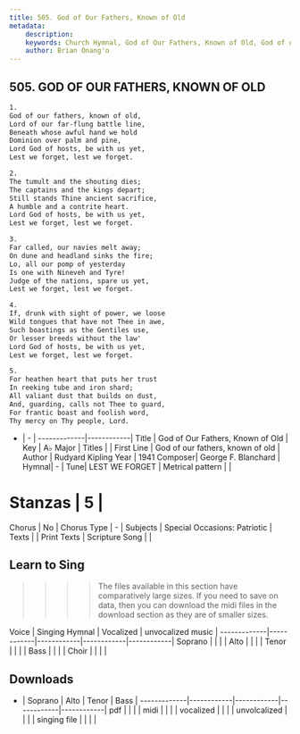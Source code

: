 ```yaml
---
title: 505. God of Our Fathers, Known of Old
metadata:
    description: 
    keywords: Church Hymnal, God of Our Fathers, Known of Old, God of our fathers, known of old, 
    author: Brian Onang'o
---
```



## 505. GOD OF OUR FATHERS, KNOWN OF OLD

```txt
1.
God of our fathers, known of old, 
Lord of our far-flung battle line, 
Beneath whose awful hand we hold 
Dominion over palm and pine, 
Lord God of hosts, be with us yet, 
Lest we forget, lest we forget. 

2.
The tumult and the shouting dies; 
The captains and the kings depart; 
Still stands Thine ancient sacrifice, 
A humble and a contrite heart. 
Lord God of hosts, be with us yet, 
Lest we forget, lest we forget. 

3.
Far called, our navies melt away; 
On dune and headland sinks the fire; 
Lo, all our pomp of yesterday 
Is one with Nineveh and Tyre! 
Judge of the nations, spare us yet, 
Lest we forget, lest we forget. 

4.
If, drunk with sight of power, we loose 
Wild tongues that have not Thee in awe, 
Such boastings as the Gentiles use, 
Or lesser breeds without the law' 
Lord God of hosts, be with us yet, 
Lest we forget, lest we forget. 

5.
For heathen heart that puts her trust 
In reeking tube and iron shard; 
All valiant dust that builds on dust, 
And, guarding, calls not Thee to guard, 
For frantic boast and foolish word, 
Thy mercy on Thy people, Lord.
```

- |   -  |
-------------|------------|
Title | God of Our Fathers, Known of Old |
Key | A♭ Major |
Titles |  |
First Line | God of our fathers, known of old |
Author | Rudyard Kipling
Year | 1941
Composer| George F. Blanchard |
Hymnal|  - |
Tune| LEST WE FORGET |
Metrical pattern | |
# Stanzas | 5 |
Chorus | No |
Chorus Type | - |
Subjects | Special Occasions: Patriotic |
Texts |  |
Print Texts | 
Scripture Song |  |
  
## Learn to Sing

>>>> The files available in this section have comparatively large sizes. If you need to save on data, then you can download the midi files in the download section as they are of smaller sizes.

Voice |  Singing Hymnal | Vocalized | unvocalized music |
-------------|------------|------------|------------|------------|
Soprano | | | |
Alto | | | |
Tenor | | | |
Bass | | | |
Choir | | | |

## Downloads

- |  Soprano | Alto | Tenor | Bass |
-------------|------------|------------|------------|------------|
pdf | | | |
midi | | | |
vocalized | | | |
unvolcalized | | | |
singing file | | | |
  